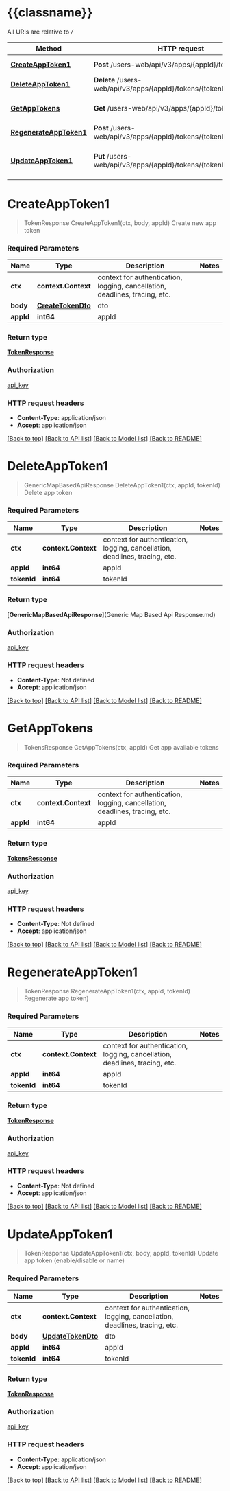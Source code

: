 # {{classname}}

All URIs are relative to */*

| Method                                                                   | HTTP request                                                        | Description                               |
| ------------------------------------------------------------------------ | ------------------------------------------------------------------- | ----------------------------------------- |
| [**CreateAppToken1**](TokensApiControllerApi.md#CreateAppToken1)         | **Post** /users-web/api/v3/apps/{appId}/tokens                      | Create new app token                      |
| [**DeleteAppToken1**](TokensApiControllerApi.md#DeleteAppToken1)         | **Delete** /users-web/api/v3/apps/{appId}/tokens/{tokenId}          | Delete app token                          |
| [**GetAppTokens**](TokensApiControllerApi.md#GetAppTokens)               | **Get** /users-web/api/v3/apps/{appId}/tokens                       | Get app available tokens                  |
| [**RegenerateAppToken1**](TokensApiControllerApi.md#RegenerateAppToken1) | **Post** /users-web/api/v3/apps/{appId}/tokens/{tokenId}/regenerate | Regenerate app token)                     |
| [**UpdateAppToken1**](TokensApiControllerApi.md#UpdateAppToken1)         | **Put** /users-web/api/v3/apps/{appId}/tokens/{tokenId}             | Update app token (enable/disable or name) |

# **CreateAppToken1**

> TokenResponse CreateAppToken1(ctx, body, appId)
Create new app token

### Required Parameters

| Name      | Type                                    | Description                                                                 | Notes |
| --------- | --------------------------------------- | --------------------------------------------------------------------------- | ----- |
| **ctx**   | **context.Context**                     | context for authentication, logging, cancellation, deadlines, tracing, etc. |
| **body**  | [**CreateTokenDto**](CreateTokenDto.md) | dto                                                                         |
| **appId** | **int64**                               | appId                                                                       |

### Return type

[**TokenResponse**](TokenResponse.md)

### Authorization

[api_key](../README.md#api_key)

### HTTP request headers

- **Content-Type**: application/json
- **Accept**: application/json

[[Back to top]](#) [[Back to API list]](../README.md#documentation-for-api-endpoints) [[Back to Model list]](../README.md#documentation-for-models) [[Back to README]](../README.md)

# **DeleteAppToken1**

> GenericMapBasedApiResponse DeleteAppToken1(ctx, appId, tokenId)
Delete app token

### Required Parameters

| Name        | Type                | Description                                                                 | Notes |
| ----------- | ------------------- | --------------------------------------------------------------------------- | ----- |
| **ctx**     | **context.Context** | context for authentication, logging, cancellation, deadlines, tracing, etc. |
| **appId**   | **int64**           | appId                                                                       |
| **tokenId** | **int64**           | tokenId                                                                     |

### Return type

[**GenericMapBasedApiResponse**](Generic Map Based Api Response.md)

### Authorization

[api_key](../README.md#api_key)

### HTTP request headers

- **Content-Type**: Not defined
- **Accept**: application/json

[[Back to top]](#) [[Back to API list]](../README.md#documentation-for-api-endpoints) [[Back to Model list]](../README.md#documentation-for-models) [[Back to README]](../README.md)

# **GetAppTokens**

> TokensResponse GetAppTokens(ctx, appId)
Get app available tokens

### Required Parameters

| Name      | Type                | Description                                                                 | Notes |
| --------- | ------------------- | --------------------------------------------------------------------------- | ----- |
| **ctx**   | **context.Context** | context for authentication, logging, cancellation, deadlines, tracing, etc. |
| **appId** | **int64**           | appId                                                                       |

### Return type

[**TokensResponse**](TokensResponse.md)

### Authorization

[api_key](../README.md#api_key)

### HTTP request headers

- **Content-Type**: Not defined
- **Accept**: application/json

[[Back to top]](#) [[Back to API list]](../README.md#documentation-for-api-endpoints) [[Back to Model list]](../README.md#documentation-for-models) [[Back to README]](../README.md)

# **RegenerateAppToken1**

> TokenResponse RegenerateAppToken1(ctx, appId, tokenId)
Regenerate app token)

### Required Parameters

| Name        | Type                | Description                                                                 | Notes |
| ----------- | ------------------- | --------------------------------------------------------------------------- | ----- |
| **ctx**     | **context.Context** | context for authentication, logging, cancellation, deadlines, tracing, etc. |
| **appId**   | **int64**           | appId                                                                       |
| **tokenId** | **int64**           | tokenId                                                                     |

### Return type

[**TokenResponse**](TokenResponse.md)

### Authorization

[api_key](../README.md#api_key)

### HTTP request headers

- **Content-Type**: Not defined
- **Accept**: application/json

[[Back to top]](#) [[Back to API list]](../README.md#documentation-for-api-endpoints) [[Back to Model list]](../README.md#documentation-for-models) [[Back to README]](../README.md)

# **UpdateAppToken1**

> TokenResponse UpdateAppToken1(ctx, body, appId, tokenId)
Update app token (enable/disable or name)

### Required Parameters

| Name        | Type                                    | Description                                                                 | Notes |
| ----------- | --------------------------------------- | --------------------------------------------------------------------------- | ----- |
| **ctx**     | **context.Context**                     | context for authentication, logging, cancellation, deadlines, tracing, etc. |
| **body**    | [**UpdateTokenDto**](UpdateTokenDto.md) | dto                                                                         |
| **appId**   | **int64**                               | appId                                                                       |
| **tokenId** | **int64**                               | tokenId                                                                     |

### Return type

[**TokenResponse**](TokenResponse.md)

### Authorization

[api_key](../README.md#api_key)

### HTTP request headers

- **Content-Type**: application/json
- **Accept**: application/json

[[Back to top]](#) [[Back to API list]](../README.md#documentation-for-api-endpoints) [[Back to Model list]](../README.md#documentation-for-models) [[Back to README]](../README.md)
